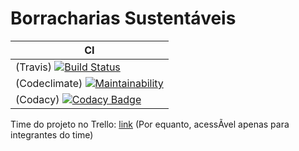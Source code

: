 # Borracharias Sustentáveis

|  CI                    |
| ----------------------------- |
|(Travis) [![Build Status](https://travis-ci.com/wagnermarques/borrachariasSustentaveis.svg?branch=master)](https://travis-ci.com/wagnermarques/borrachariasSustentaveis)|
|(Codeclimate) [![Maintainability](https://api.codeclimate.com/v1/badges/a99a88d28ad37a79dbf6/maintainability)](https://codeclimate.com/github/codeclimate/codeclimate/maintainability)|
|(Codacy) [![Codacy Badge](https://api.codacy.com/project/badge/Grade/4413f0021c174b12bd2f36153e32b2ee)](https://app.codacy.com/app/wagnermarques/borrachariasSustentaveis?utm_source=github.com&utm_medium=referral&utm_content=wagnermarques/borrachariasSustentaveis&utm_campaign=Badge_Grade_Dashboard)|


Time do projeto no Trello: [link](https://trello.com/borrachariasustentavel/home) (Por equanto, acessÃ­vel apenas para integrantes do time)

